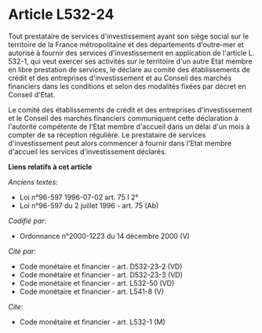 # Article L532-24

Tout prestataire de services d'investissement ayant son siège social sur le territoire de la France métropolitaine et des
départements d'outre-mer et autorisé à fournir des services d'investissement en application de l'article L. 532-1, qui veut
exercer ses activités sur le territoire d'un autre Etat membre en libre prestation de services, le déclare au comité des
établissements de crédit et des entreprises d'investissement et au Conseil des marchés financiers dans les conditions et
selon des modalités fixées par décret en Conseil d'Etat.

Le comité des établissements de crédit et des entreprises d'investissement et le Conseil des marchés financiers communiquent
cette déclaration à l'autorité compétente de l'Etat membre d'accueil dans un délai d'un mois à compter de sa réception
régulière. Le prestataire de services d'investissement peut alors commencer à fournir dans l'Etat membre d'accueil les
services d'investissement déclarés.

**Liens relatifs à cet article**

_Anciens textes_:

  - Loi n°96-597 1996-07-02 art. 75 I 2°
  - Loi n°96-597 du 2 juillet 1996 - art. 75 (Ab)

_Codifié par_:

  - Ordonnance n°2000-1223 du 14 décembre 2000 (V)

_Cité par_:

  - Code monétaire et financier - art. D532-23-2 (VD)
  - Code monétaire et financier - art. D532-23-3 (VD)
  - Code monétaire et financier - art. L532-50 (VD)
  - Code monétaire et financier - art. L541-8 (V)

_Cite_:

  - Code monétaire et financier - art. L532-1 (M)
